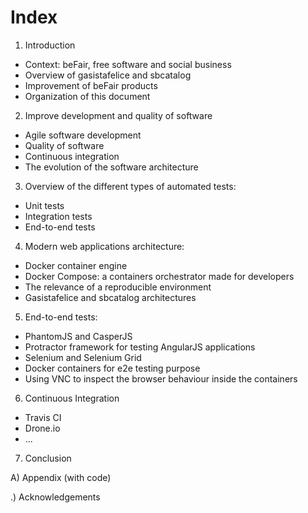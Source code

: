 # Index

1) Introduction
  - Context: beFair, free software and social business
  - Overview of gasistafelice and sbcatalog
  - Improvement of beFair products
  - Organization of this document

2) Improve development and quality of software
  - Agile software development
  - Quality of software
  - Continuous integration
  - The evolution of the software architecture

3) Overview of the different types of automated tests:
  - Unit tests
  - Integration tests
  - End-to-end tests

4) Modern web applications architecture:
  - Docker container engine
  - Docker Compose: a containers orchestrator made for developers
  - The relevance of a reproducible environment
  - Gasistafelice and sbcatalog architectures

5) End-to-end tests:
  - PhantomJS and CasperJS
  - Protractor framework for testing AngularJS applications
  - Selenium and Selenium Grid
  - Docker containers for e2e testing purpose
  - Using VNC to inspect the browser behaviour inside the containers

6) Continuous Integration
  - Travis CI 
  - Drone.io
  - ...

7) Conclusion

A) Appendix (with code)

.) Acknowledgements

